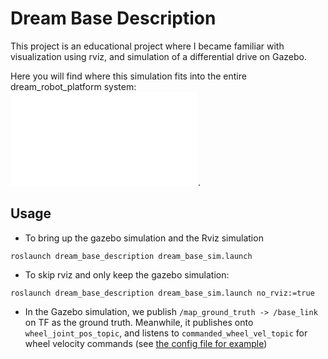 # Dream Base Description

This project is an educational project where I became familiar with visualization using rviz, and simulation of a differential drive on Gazebo.

Here you will find where this simulation fits into the entire dream_robot_platform system: ![Workflow Depiction](../dream_mobile_platform/README.md).

## Usage

- To bring up the gazebo simulation and the Rviz simulation

```
roslaunch dream_base_description dream_base_sim.launch
```

- To skip rviz and only keep the gazebo simulation:

```
roslaunch dream_base_description dream_base_sim.launch no_rviz:=true
```

- In the Gazebo simulation, we publish `/map_ground_truth -> /base_link` on TF as the ground truth. Meanwhile, it publishes onto `wheel_joint_pos_topic`, and listens to `commanded_wheel_vel_topic` for wheel velocity commands (see [the config file for example](./config/diff_params.yaml))
